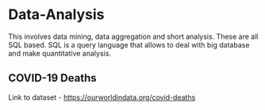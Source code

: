 # Data-Analysis
This involves data mining, data aggregation and short analysis. These are all SQL based. SQL is a query language that allows to deal with big database and make quantitative analysis.


## COVID-19 Deaths

Link to dataset - https://ourworldindata.org/covid-deaths
